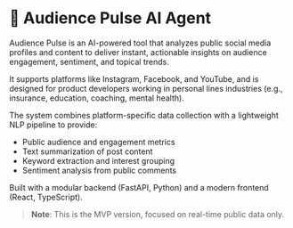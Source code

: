 # 🎯 Audience Pulse AI Agent

Audience Pulse is an AI-powered tool that analyzes public social media profiles and content to deliver instant, actionable insights on audience engagement, sentiment, and topical trends.

It supports platforms like Instagram, Facebook, and YouTube, and is designed for product developers working in personal lines industries (e.g., insurance, education, coaching, mental health).

The system combines platform-specific data collection with a lightweight NLP pipeline to provide:

- Public audience and engagement metrics
- Text summarization of post content
- Keyword extraction and interest grouping
- Sentiment analysis from public comments

Built with a modular backend (FastAPI, Python) and a modern frontend (React, TypeScript).

> **Note**: This is the MVP version, focused on real-time public data only.
